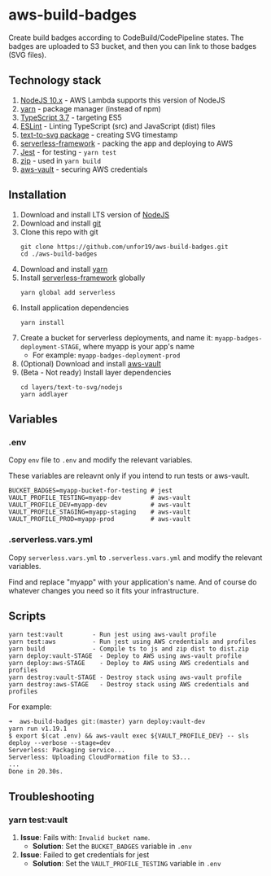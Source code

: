 # aws-build-badges
Create build badges according to CodeBuild/CodePipeline states.
The badges are uploaded to S3 bucket, and then you can link to those badges (SVG files).

## Technology stack
1. [NodeJS 10.x](https://aws.amazon.com/about-aws/whats-new/2019/05/aws_lambda_adds_support_for_node_js_v10/) - AWS Lambda supports this version of NodeJS
1. [yarn](https://yarnpkg.com/lang/en/) - package manager (instead of npm)
1. [TypeScript 3.7](https://www.typescriptlang.org/) - targeting ES5
1. [ESLint](www.lalalal.com) - Linting TypeScript (src) and JavaScript (dist) files
1. [text-to-svg package](https://www.npmjs.com/package/text-to-svg) - creating SVG timestamp
1. [serverless-framework](https://serverless.com/) - packing the app and deploying to AWS
1. [Jest](https://jestjs.io/) - for testing - `yarn test`
1. [zip](https://linux.die.net/man/1/zip) - used in `yarn build`
1. [aws-vault](https://github.com/99designs/aws-vault) - securing AWS credentials

## Installation
1.  Download and install LTS version of [NodeJS](https://nodejs.org/en/)
1.  Download and install [git](https://git-scm.com/book/en/v2/Getting-Started-Installing-Git)
1.  Clone this repo with git
    ```
    git clone https://github.com/unfor19/aws-build-badges.git
    cd ./aws-build-badges
    ```
1.  Download and install [yarn](https://yarnpkg.com/lang/en/docs/install/)
1.  Install [serverless-framework](https://serverless.com/framework/docs/providers/aws/guide/installation/) globally
    ```
    yarn global add serverless
    ```
1.  Install application dependencies
    ```
    yarn install
    ```
1.  Create a bucket for serverless deployments, and name it: `myapp-badges-deployment-STAGE`,
    where myapp is your app's name
    - For example: `myapp-badges-deployment-prod`
1.  (Optional) Download and install [aws-vault](https://github.com/99designs/aws-vault)
1.  (Beta - Not ready) Install layer dependencies
    ```
    cd layers/text-to-svg/nodejs
    yarn addlayer
    ```

## Variables
### .env
Copy `env` file to `.env` and modify the relevant variables.

These variables are releavnt only if you intend to run tests or aws-vault.
```
BUCKET_BADGES=myapp-bucket-for-testing # jest
VAULT_PROFILE_TESTING=myapp-dev        # aws-vault
VAULT_PROFILE_DEV=myapp-dev            # aws-vault
VAULT_PROFILE_STAGING=myapp-staging    # aws-vault
VAULT_PROFILE_PROD=myapp-prod          # aws-vault
```

### .serverless.vars.yml
Copy `serverless.vars.yml` to `.serverless.vars.yml` and modify the relevant variables. 

Find and replace "myapp" with your application's name. And of course do whatever changes you need so it fits your infrastructure.

## Scripts
```
yarn test:vault        - Run jest using aws-vault profile
yarn test:aws          - Run jest using AWS credentials and profiles
yarn build             - Compile ts to js and zip dist to dist.zip
yarn deploy:vault-STAGE  - Deploy to AWS using aws-vault profile
yarn deploy:aws-STAGE    - Deploy to AWS using AWS credentials and profiles
yarn destroy:vault-STAGE - Destroy stack using aws-vault profile
yarn destroy:aws-STAGE   - Destroy stack using AWS credentials and profiles
```

For example:
```
➜  aws-build-badges git:(master) yarn deploy:vault-dev 
yarn run v1.19.1
$ export $(cat .env) && aws-vault exec ${VAULT_PROFILE_DEV} -- sls deploy --verbose --stage=dev
Serverless: Packaging service...
Serverless: Uploading CloudFormation file to S3...
...
Done in 20.30s.
```

## Troubleshooting

### yarn test:vault
1. **Issue**: Fails with: `Invalid bucket name`.
   - **Solution**: Set the `BUCKET_BADGES` variable in `.env`
1. **Issue**: Failed to get credentials for jest
   - **Solution**: Set the `VAULT_PROFILE_TESTING` variable in `.env`
